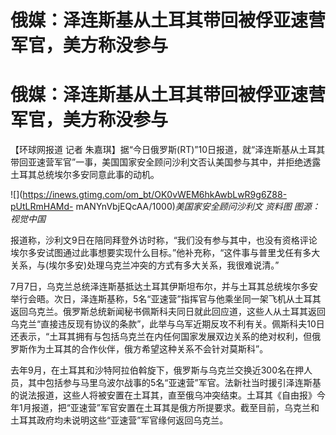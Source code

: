 # 俄媒：泽连斯基从土耳其带回被俘亚速营军官，美方称没参与

# 俄媒：泽连斯基从土耳其带回被俘亚速营军官，美方称没参与

【环球网报道 记者
朱嘉琪】据“今日俄罗斯(RT)”10日报道，就“泽连斯基从土耳其带回亚速营军官”一事，美国国家安全顾问沙利文否认美国参与其中，并拒绝透露土耳其总统埃尔多安同意此事的动机。

![](https://inews.gtimg.com/om_bt/OK0vWEM6hkAwbLwR9g6Z88-pUtLRmHAMd-
mANYnVbjEQcAA/1000)_美国家安全顾问沙利文 资料图 图源：视觉中国_

报道称，沙利文9日在陪同拜登外访时称，“我们没有参与其中，也没有资格评论埃尔多安试图通过此事想要实现什么目标。”他补充称，“这件事与普里戈任有多大关系，与(埃尔多安)处理乌克兰冲突的方式有多大关系，我很难说清。”

7月7日，乌克兰总统泽连斯基抵达土耳其伊斯坦布尔，并与土耳其总统埃尔多安举行会晤。次日，泽连斯基称，5名“亚速营”指挥官与他乘坐同一架飞机从土耳其返回乌克兰。俄罗斯总统新闻秘书佩斯科夫同日就此回应道，这些人从土耳其返回乌克兰“直接违反现有协议的条款”，此举与乌军近期反攻不利有关。佩斯科夫10日还表示，“土耳其拥有与包括乌克兰在内任何国家发展双边关系的绝对权利，但俄罗斯作为土耳其的合作伙伴，俄方希望这种关系不会针对莫斯科”。

去年9月，在土耳其和沙特阿拉伯斡旋下，俄罗斯与乌克兰交换近300名在押人员，其中包括参与马里乌波尔战事的5名“亚速营”军官。法新社当时援引泽连斯基的说法报道，这些人将被安置在土耳其，直至俄乌冲突结束。土耳其《自由报》今年1月报道，把“亚速营”军官安置在土耳其是俄方所提要求。截至目前，乌克兰和土耳其政府均未说明这些“亚速营”军官缘何返回乌克兰。


